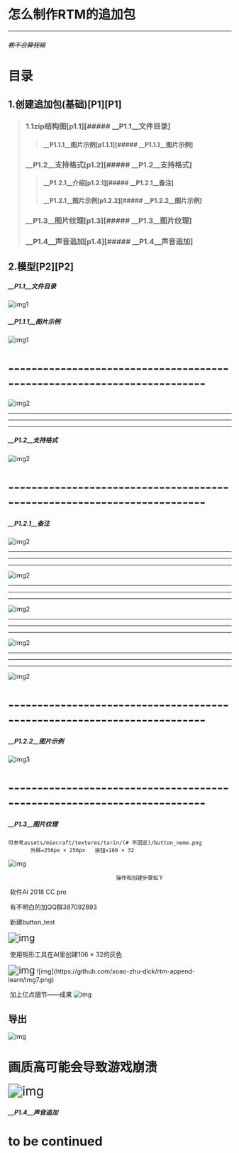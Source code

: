 # 怎么制作RTM的追加包

-----------------

###### ~~教不会算我输~~

# 目录
## 1.创建追加包(基础)[P1][P1]
> ### 1.1zip结构图[p1.1][##### __P1.1__文件目录]
> > #### __P1.1.1__图片示例[p1.1.1][##### __P1.1.1__图片示例]
> ### __P1.2__支持格式[p1.2][##### __P1.2__支持格式]
> > #### __P1.2.1__介绍[p1.2.1][##### __P1.2.1__备注]
> > #### __P1.2.1__图片示例[p1.2.2][##### __P1.2.2__图片示例]
>
> ### __P1.3__图片纹理[p1.3][##### __P1.3__图片纹理]
> ### __P1.4__声音追加[p1.4][##### __P1.4__声音追加]
## 2.模型[P2][P2]











##### __P1.1__文件目录

![img1](https://github.com/xoao-zhu-dick/rtm-append-learn/f1.png)

##### __P1.1.1__图片示例
![img1](https://github.com/xoao-zhu-dick/rtm-append-learn/img1.png)

# ------------------------------------------------------------------------

![img2](https://github.com/xoao-zhu-dick/rtm-append-learn/img2.png)

---
---------------
---
##### __P1.2__支持格式

![img2](https://github.com/xoao-zhu-dick/rtm-append-learn/f2.png)

# ------------------------------------------------------------------------
##### __P1.2.1__备注

![img2](https://github.com/xoao-zhu-dick/rtm-append-learn/f3.png)

---
---------------
---
![img2](https://github.com/xoao-zhu-dick/rtm-append-learn/f4.png)

---
---------------
---
![img2](https://github.com/xoao-zhu-dick/rtm-append-learn/f5.png)

---
---------------
---
![img2](https://github.com/xoao-zhu-dick/rtm-append-learn/f6.png)

---
---------------
---
![img2](https://github.com/xoao-zhu-dick/rtm-append-learn/f7.png)

# ------------------------------------------------------------------------
##### __P1.2.2__图片示例
![img3](https://github.com/xoao-zhu-dick/rtm-append-learn/img3.png)

# ------------------------------------------------------------------------
##### __P1.3__图片纹理
	可参考assets/miecraft/textures/tarin/(# 不固定)/button_neme.png
	       外框=256px × 256px   按钮=160 × 32
![img](https://github.com/xoao-zhu-dick/rtm-append-learn/img4.png)

                                      操作和创建步骤如下 

​                                                                                   软件AI 2018 CC pro

​                                                                           有不明白的加QQ群387092893

​                                                                                        新建button_test 

<img src="https://github.com/xoao-zhu-dick/rtm-append-learn/img5.png" alt="img" style="zoom:150%;" />

​                                                                       使用矩形工具在AI里创建106 × 32的灰色 

<img src="https://github.com/xoao-zhu-dick/rtm-append-learn/img6.png" alt="img" style="zoom:150%;" />
![img](https://github.com/xoao-zhu-dick/rtm-append-learn/img7.png)

​                                                                                      加上亿点细节——成果
![img](https://github.com/xoao-zhu-dick/rtm-append-learn/img8.png)

##  导出

![img](https://github.com/xoao-zhu-dick/rtm-append-learn/img9.png)
# 画质高可能会导致游戏崩溃
<img src="https://github.com/xoao-zhu-dick/rtm-append-learn/button_test.png" alt="img" style="zoom:200%;" />

##### __P1.4__声音追加

#                                   **to be continued**  